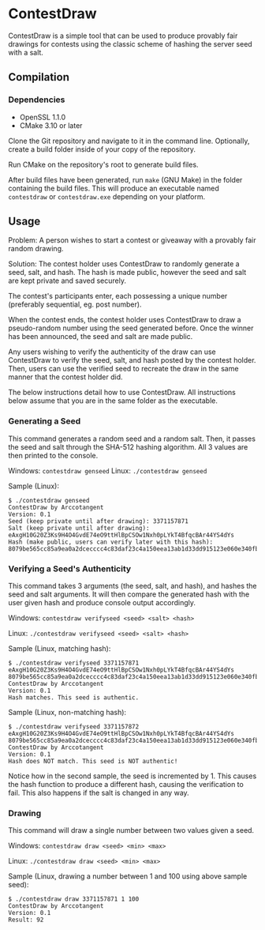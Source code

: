 # ContestDraw

ContestDraw is a simple tool that can be used to produce provably fair drawings for contests using the classic scheme of hashing the server seed with a salt.

## Compilation

### Dependencies

* OpenSSL 1.1.0
* CMake 3.10 or later

Clone the Git repository and navigate to it in the command line. Optionally, create a build folder inside of your copy of the repository.

Run CMake on the repository's root to generate build files.

After build files have been generated, run `make` (GNU Make) in the folder containing the build files. This will produce an executable named `contestdraw` or `contestdraw.exe` depending on your platform.

## Usage

Problem: A person wishes to start a contest or giveaway with a provably fair random drawing.

Solution: The contest holder uses ContestDraw to randomly generate a seed, salt, and hash. The hash is made public, however the seed and salt are kept private and saved securely.

The contest's participants enter, each possessing a unique number (preferably sequential, eg. post number).

When the contest ends, the contest holder uses ContestDraw to draw a pseudo-random number using the seed generated before. Once the winner has been announced, the seed and salt are made public.

Any users wishing to verify the authenticity of the draw can use ContestDraw to verify the seed, salt, and hash posted by the contest holder. Then, users can use the verified seed to recreate the draw in the same manner that the contest holder did.

The below instructions detail how to use ContestDraw. All instructions below assume that you are in the same folder as the executable.

### Generating a Seed

This command generates a random seed and a random salt. Then, it passes the seed and salt through the SHA-512 hashing algorithm. All 3 values are then printed to the console. 

Windows: `contestdraw genseed`
Linux: `./contestdraw genseed`

Sample (Linux):
```
$ ./contestdraw genseed
ContestDraw by Arccotangent
Version: 0.1
Seed (keep private until after drawing): 3371157871
Salt (keep private until after drawing): eAxgH10G20Z3Ks9H4O4GvdE74eO9ttHlBpCSOw1Nxh0pLYkT4BfqcBAr44YS4dYs
Hash (make public, users can verify later with this hash): 8079be565cc85a9ea0a2dcecccc4c83daf23c4a150eea13ab1d33dd915123e060e340fb9cfffce590abc15d4be83f7bc11e4e1a4b9d83fabb0cebd8ae2921047
```

### Verifying a Seed's Authenticity

This command takes 3 arguments (the seed, salt, and hash), and hashes the seed and salt arguments. It will then compare the generated hash with the user given hash and produce console output accordingly.

Windows: `contestdraw verifyseed <seed> <salt> <hash>`

Linux: `./contestdraw verifyseed <seed> <salt> <hash>`

Sample (Linux, matching hash):
```
$ ./contestdraw verifyseed 3371157871 eAxgH10G20Z3Ks9H4O4GvdE74eO9ttHlBpCSOw1Nxh0pLYkT4BfqcBAr44YS4dYs 8079be565cc85a9ea0a2dcecccc4c83daf23c4a150eea13ab1d33dd915123e060e340fb9cfffce590abc15d4be83f7bc11e4e1a4b9d83fabb0cebd8ae2921047
ContestDraw by Arccotangent
Version: 0.1
Hash matches. This seed is authentic.
```

Sample (Linux, non-matching hash):
```
$ ./contestdraw verifyseed 3371157872 eAxgH10G20Z3Ks9H4O4GvdE74eO9ttHlBpCSOw1Nxh0pLYkT4BfqcBAr44YS4dYs 8079be565cc85a9ea0a2dcecccc4c83daf23c4a150eea13ab1d33dd915123e060e340fb9cfffce590abc15d4be83f7bc11e4e1a4b9d83fabb0cebd8ae2921047
ContestDraw by Arccotangent
Version: 0.1
Hash does NOT match. This seed is NOT authentic!
```

Notice how in the second sample, the seed is incremented by 1. This causes the hash function to produce a different hash, causing the verification to fail. This also happens if the salt is changed in any way.

### Drawing

This command will draw a single number between two values given a seed.

Windows: `contestdraw draw <seed> <min> <max>`

Linux: `./contestdraw draw <seed> <min> <max>`

Sample (Linux, drawing a number between 1 and 100 using above sample seed):

```
$ ./contestdraw draw 3371157871 1 100
ContestDraw by Arccotangent
Version: 0.1
Result: 92
```

